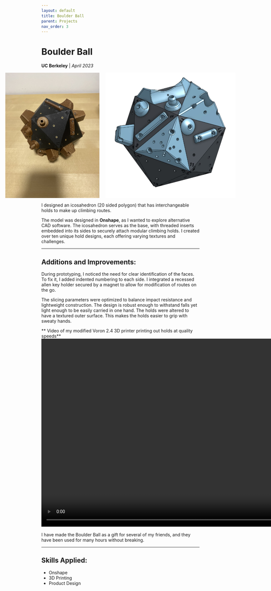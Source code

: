 ```yaml
---
layout: default
title: Boulder Ball
parent: Projects
nav_order: 3
---
```


# Boulder Ball
**UC Berkeley** | *April 2023*

<div style="display: flex; justify-content: center; gap: 20px;">
  <img src="assets/boulder_ball.jpg" alt="Image of physical Boulder Ball prototype" style="height: 400px; width: auto;">
  <img src="assets/boulder_ball_cad.jpg" alt="CAD model of the Boulder Ball" style="height: 400px; width: auto;">
</div>

I designed an icosahedron (20 sided polygon) that has interchangeable holds to make up climbing routes.

The model was designed in **Onshape**, as I wanted to explore alternative CAD software. The icosahedron serves as the base, with threaded inserts embedded into its sides to securely attach modular climbing holds. I created over ten unique hold designs, each offering varying textures and challenges.

---

## Additions and Improvements:
During prototyping, I noticed the need for clear identification of the faces. To fix it, I added indented numbering to each side. I integrated a recessed allen key holder secured by a magnet to allow for modification of routes on the go.

The slicing parameters were optimized to balance impact resistance and lightweight construction. The design is robust enough to withstand falls yet light enough to be easily carried in one hand. The holds were altered to have a textured outer surface. This makes the holds easier to grip with sweaty hands.

** Video of my modified Voron 2.4 3D printer printing out holds at quality speeds**
<video style="height: 600px; width: auto;" controls autoplay loop muted>
  <source src="assets/printing_boulder_ball.mp4" type="video/mp4">
  Your browser does not support the video tag.
</video>

I have made the Boulder Ball as a gift for several of my friends, and they have been used for many hours without breaking.

---

## Skills Applied:
- Onshape
- 3D Printing
- Product Design